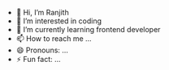 - 👋 Hi, I’m Ranjith
- 👀 I’m interested in coding
- 🌱 I’m currently learning frontend developer
- 📫 How to reach me ...
- 😄 Pronouns: ...
- ⚡ Fun fact: ...

<!---
ranjith0066/ranjith0066 is a ✨ special ✨ repository because its `README.md` (this file) appears on your GitHub profile.
You can click the Preview link to take a look at your changes.
--->
